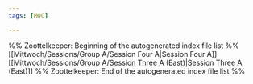```yaml
---
tags: [MOC]

---
```

%% Zoottelkeeper: Beginning of the autogenerated index file list  %%
 [[Mittwoch/Sessions/Group A/Session Four A|Session Four A]]
 [[Mittwoch/Sessions/Group A/Session Three A (East)|Session Three A (East)]]
%% Zoottelkeeper: End of the autogenerated index file list  %%

